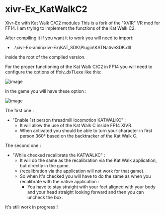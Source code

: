# xivr-Ex_KatWalkC2
Xivr-Ex with Kat Walk C/C2 modules
This is a fork of the "XVIR" VR mod for FF14.
I am trying to implement the functions of the Kat Walk C2.

After compiling it if you want it to work you will need to import:

* ..\xivr-Ex-amin\xivr-Ex\KAT_SDK\Plugin\KATNativeSDK.dll

inside the root of the compiled version.

For the proper functioning of the Kat Walk C/C2 in FF14 you will need to configure the options of ffxiv_dx11.exe like this:

![image](https://user-images.githubusercontent.com/67097931/231733017-5f7b47e0-f272-4d8a-831a-bf0db0535515.png)

In the game you will have these option : 

![image](https://user-images.githubusercontent.com/67097931/231732785-71ab1917-3775-44ff-a1ea-94f97caba992.png)

The first one : 
* "Enable 1st person threadmill locomotion KATWALKC" :
  * It will allow the use of the Kat Walk C inside FF14 XIVR.
  * When activated you should be able to turn your character in first person 360° based on the backtracker of the Kat Walk C.


The second one : 
* "While checked recalibrate the KATWALKC" :
     * It will do the same as the recalibration via the Kat Walk application, but directly in the game.
     * (recalibration via the application will not work for that game).
     * So when It's checked you will have to do the same as when you recalibrate with the native application :
          * You have to stay straight with your feet aligned with your body and your head straight looking forward and then you can uncheck the box.

It's still work in progress !


